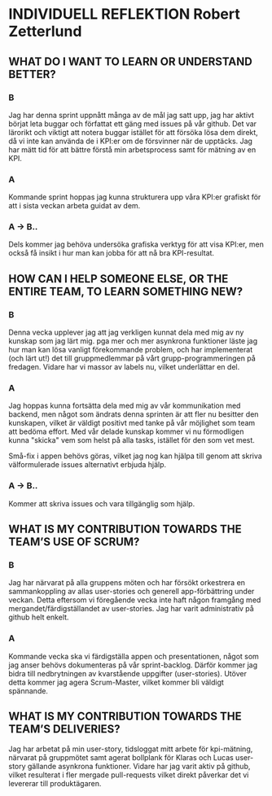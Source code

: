# INDIVIDUELL REFLEKTION Robert Zetterlund

## WHAT DO I WANT TO LEARN OR UNDERSTAND BETTER?

### B
Jag har denna sprint uppnått många av de mål jag satt upp, jag har aktivt börjat leta buggar och författat ett gäng med issues på vår github. Det var lärorikt och viktigt att notera buggar istället för att försöka lösa dem direkt, då vi inte kan använda de i KPI:er om de försvinner när de upptäcks. Jag har mätt tid för att bättre förstå min arbetsprocess samt för mätning av en KPI. 


### A
Kommande sprint hoppas jag kunna strukturera upp våra KPI:er grafiskt för att i sista veckan arbeta guidat av dem.

### A -> B..
Dels kommer jag behöva undersöka grafiska verktyg för att visa KPI:er, men också få insikt i hur man kan jobba för att nå bra KPI-resultat.
 

## HOW CAN I HELP SOMEONE ELSE, OR THE ENTIRE TEAM, TO LEARN SOMETHING NEW? 

### B
Denna vecka upplever jag att jag verkligen kunnat dela med mig av ny kunskap som jag lärt mig. pga mer och mer asynkrona funktioner läste jag hur man kan lösa vanligt förekommande problem, och har implementerat (och lärt ut!) det till gruppmedlemmar på vårt grupp-programmeringen på fredagen. Vidare har vi massor av labels nu, vilket underlättar en del.

### A
Jag hoppas kunna fortsätta dela med mig av vår kommunikation med backend, men något som ändrats denna sprinten är att fler nu besitter den kunskapen, vilket är väldigt positivt med tanke på vår möjlighet som team att bedöma effort. Med vår delade kunskap kommer vi nu förmodligen kunna "skicka" vem som helst på alla tasks, istället för den som vet mest. 

Små-fix i appen behövs göras, vilket jag nog kan hjälpa till genom att skriva välformulerade issues alternativt erbjuda hjälp.

### A -> B..
Kommer att skriva issues och vara tillgänglig som hjälp.


## WHAT IS MY CONTRIBUTION TOWARDS THE TEAM’S USE OF SCRUM? 
### B
Jag har närvarat på alla gruppens möten och har försökt orkestrera en sammankoppling av allas user-stories och generell app-förbättring under veckan. Detta eftersom vi föregående vecka inte haft någon framgång med mergandet/färdigställandet av user-stories. Jag har varit administrativ på github helt enkelt.

### A
Kommande vecka ska vi färdigställa appen och presentationen, något som jag anser behövs dokumenteras på vår sprint-backlog. Därför kommer jag bidra till nedbrytningen av kvarstående uppgifter (user-stories). Utöver detta kommer jag agera Scrum-Master, vilket kommer bli väldigt spännande.


## WHAT IS MY CONTRIBUTION TOWARDS THE TEAM’S DELIVERIES?
Jag har arbetat på min user-story, tidsloggat mitt arbete för kpi-mätning, närvarat på gruppmötet samt agerat bollplank för Klaras och Lucas user-story gällande asynkrona funktioner. Vidare har jag varit aktiv på github, vilket resulterat i fler mergade pull-requests vilket direkt påverkar det vi levererar till produktägaren.
